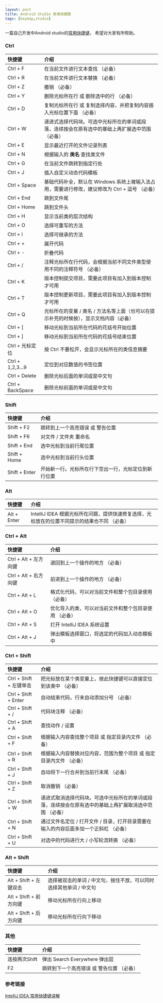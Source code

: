 ```yaml
---
layout: post
title: Android Studio 常用快捷键
tags: [keymap,studio]
---
```


一篇自己开发中Android studio的[常用快捷键]()，
 希望对大家有所帮助。


### Ctrl

| 快捷键 | 介绍 |  
| :----| :------------- | 
| Ctrl + F | 在当前文件进行文本查找  （必备） | 
| Ctrl + R | 在当前文件进行文本替换 （必备） | 
| Ctrl + Z |撤销 （必备）|
|Ctrl + Y	|删除光标所在行 或 删除选中的行 （必备）|
|Ctrl + D	|复制光标所在行 或 复制选择内容，并把复制内容插入光标位置下面 （必备）|
|Ctrl + W	|递进式选择代码块。可选中光标所在的单词或段落，连续按会在原有选中的基础上再扩展选中范围 （必备）|
|Ctrl + E   |显示最近打开的文件记录列表|
|Ctrl + N	|根据输入的 __类名__ 查找类文件|
|Ctrl + G	|在当前文件跳转到指定行处|
|Ctrl + J	|插入自定义动态代码模板|
|Ctrl + Space	|基础代码补全，默认在 Windows 系统上被输入法占用，需要进行修改，建议修改为 Ctrl + 逗号 （必备）|
|Ctrl + End	|跳到文件尾|
|Ctrl + Home|	跳到文件头|
|Ctrl + H	|显示当前类的层次结构|
|Ctrl + O	|选择可重写的方法|
|Ctrl + I	|选择可继承的方法|
|Ctrl + +	|展开代码|
|Ctrl + -	|折叠代码|
|Ctrl + /	|注释光标所在行代码，会根据当前不同文件类型使用不同的注释符号 （必备）|
|Ctrl + K |	版本控制提交项目，需要此项目有加入到版本控制才可用|
|Ctrl + T |	版本控制更新项目，需要此项目有加入到版本控制才可用|
|Ctrl + Q |	光标所在的变量 / 类名 / 方法名等上面（也可以在提示补充的时候按），显示文档内容（必备）|
|Ctrl + [ |	移动光标到当前所在代码的花括号开始位置|
|Ctrl + ] |	移动光标到当前所在代码的花括号结束位置|
|Ctrl + 光标定位	|按 Ctrl 不要松开，会显示光标所在的类信息摘要|
|Ctrl + 1,2,3...9|	定位到对应数值的书签位置|
|Ctrl + Delete	|删除光标后面的单词或是中文句|
|Ctrl + BackSpace|	删除光标前面的单词或是中文句|

### Shift

| 快捷键 | 介绍 |  
| :----| :------------- | 
|Shift + F2|	跳转到上一个高亮错误 或 警告位置|
|Shift + F6|	对文件 / 文件夹 重命名|
|Shift + End	|选中光标到当前行尾位置|
|Shift + Home	|选中光标到当前行头位置|
|Shift + Enter	|开始新一行。光标所在行下空出一行，光标定位到新行位置|

### Alt

| 快捷键 | 介绍 |  
| :----| :------------- | 
| Alt + Enter	| IntelliJ IDEA 根据光标所在问题，提供快速修复选择，光标放在的位置不同提示的结果也不同 （必备）| 

### Ctrl + Alt

| 快捷键 | 介绍 |  
| :----| :------------- | 
|Ctrl + Alt + 左方向键	|退回到上一个操作的地方 （必备）|
|Ctrl + Alt + 右方向键	|前进到上一个操作的地方 （必备）|
|Ctrl + Alt + L	|格式化代码，可以对当前文件和整个包目录使用 （必备）|
|Ctrl + Alt + O	|优化导入的类，可以对当前文件和整个包目录使用 （必备）|
|Ctrl + Alt + S	|打开 IntelliJ IDEA 系统设置|
|Ctrl + Alt + J	|弹出模板选择窗口，将选定的代码加入动态模板中|

### Ctrl + Shift

| 快捷键 | 介绍 |  
| :----| :------------- | 
|Ctrl + Shift + 左键单击	|把光标放在某个类变量上，按此快捷键可以直接定位到该类中 （必备）|
|Ctrl + Shift + Enter	|自动结束代码，行末自动添加分号 （必备）|
|Ctrl + Shift + /	|代码块注释 （必备）|
|Ctrl + Shift + A	|查找动作 / 设置|
|Ctrl + Shift + F	|根据输入内容查找整个项目 或 指定目录内文件 （必备）|
|Ctrl + Shift + R	|根据输入内容替换对应内容，范围为整个项目 或 指定目录内文件 （必备）|
|Ctrl + Shift + J	|自动将下一行合并到当前行末尾 （必备）|
|Ctrl + Shift + Z	|取消撤销 （必备）|
|Ctrl + Shift + W	|递进式取消选择代码块。可选中光标所在的单词或段落，连续按会在原有选中的基础上再扩展取消选中范围 （必备）|
|Ctrl + Shift + N	|通过文件名定位 / 打开文件 / 目录，打开目录需要在输入的内容后面多加一个正斜杠 （必备）|
|Ctrl + Shift + U	|对选中的代码进行大 / 小写轮流转换 （必备）|

### Alt + Shift

| 快捷键 | 介绍 |  
| :----| :------------- | 
|Alt + Shift + 左键双击|	选择被双击的单词 / 中文句，按住不放，可以同时选择其他单词 / 中文句|
|Alt + Shift + 前方向键	|移动光标所在行向上移动|
|Alt + Shift + 后方向键	|移动光标所在行向下移动|

### 其他

| 快捷键 | 介绍 |  
| :----| :------------ | 
|连按两次Shift |弹出 Search Everywhere 弹出层   |
|F2	|跳转到下一个高亮错误 或 警告位置 （必备）|



### 参考链接
   [IntelliJ IDEA 常用快捷键讲解](http://wiki.jikexueyuan.com/project/intellij-idea-tutorial/keymap-introduce.html)
   
